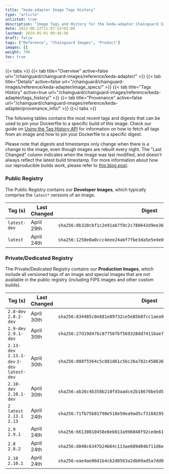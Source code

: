 ```yaml
---
title: "keda-adapter Image Tags History"
type: "article"
unlisted: true
description: "Image Tags and History for the keda-adapter Chainguard Image"
date: 2023-06-22T11:07:52+02:00
lastmod: 2024-05-01 00:46:56
draft: false
tags: ["Reference", "Chainguard Images", "Product"]
images: []
weight: 700
toc: true
---
```


{{< tabs >}}
{{< tab title="Overview" active=false url="/chainguard/chainguard-images/reference/keda-adapter/" >}}
{{< tab title="Details" active=false url="/chainguard/chainguard-images/reference/keda-adapter/image_specs/" >}}
{{< tab title="Tags History" active=true url="/chainguard/chainguard-images/reference/keda-adapter/tags_history/" >}}
{{< tab title="Provenance" active=false url="/chainguard/chainguard-images/reference/keda-adapter/provenance_info/" >}}
{{</ tabs >}}

The following tables contains the most recent tags and digests that can be used to pin your Dockerfile to a specific build of this image. Check our guide on [Using the Tag History API](/chainguard/chainguard-images/using-the-tag-history-api/) for information on how to fetch all tags from an image and how to pin your Dockerfile to a specific digest.

Please note that digests and timestamps only change when there is a change to the image, even though images are rebuilt every night. The "Last Changed" column indicates when the image was last modified, and doesn't always reflect the latest build timestamp. For more information about how our reproducible builds work, please refer to [this blog post](https://www.chainguard.dev/unchained/reproducing-chainguards-reproducible-image-builds).

### Public Registry
The Public Registry contains our **Developer Images**, which typically comprise the `latest*` versions of an image.

| Tag (s)       | Last Changed | Digest                                                                    |
|---------------|--------------|---------------------------------------------------------------------------|
|  `latest-dev` | April 29th   | `sha256:0b320cbf1c2e91ab7f0c2c780643d9ee367dc9503df6e1900094c47ca9984881` |
|  `latest`     | April 24th   | `sha256:1258e0a0ccc4eee24abf7fbe3da5e5e4e0d555d2fc8643141190b5a18878cd7a` |


### Private/Dedicated Registry
The Private/Dedicated Registry contains our **Production Images**, which include all versioned tags of an image and special images that are not available in the public registry (including FIPS images and other custom builds).

| Tag (s)                                       | Last Changed | Digest                                                                    |
|-----------------------------------------------|--------------|---------------------------------------------------------------------------|
|  `2.8-dev` `2.8.2-dev`                        | April 30th   | `sha256:834485c0e881e09732ce5e85b8fcc1aea9e8febd54f590db631358741dca84b5` |
|  `2.9-dev` `2.9.1-dev`                        | April 30th   | `sha256:27d19d47bc87756fbf569328dd7411bae76b94f81e8c8e3b0d0aaf7f4cbfe513` |
|  `2.13-dev` `2.13.1-dev` `2-dev` `latest-dev` | April 30th   | `sha256:088f5564c5c881d61c56c26a702c45863666f9fbbd34f456b5c64cfc239d8828` |
|  `2.10-dev` `2.10.1-dev`                      | April 30th   | `sha256:ab26c4b358b210fd3aadce2b18670be5d5a15c148d995c00d4df1729a4d983bb` |
|  `2` `latest` `2.13.1` `2.13`                 | April 24th   | `sha256:71fb75b81798e518e50ea9ad5cf316829518d25a008ab99bf47f499828d54d22` |
|  `2.9` `2.9.1`                                | April 24th   | `sha256:66130810458e8eb013a996048f92cede61a62aa3f91076892ccafff3f1f04f56` |
|  `2.8` `2.8.2`                                | April 24th   | `sha256:d048c6347b24b64c113ae689d04b711d6ea829d7d8157864544079f0e3ac2d9f` |
|  `2.10` `2.10.1`                              | April 24th   | `sha256:eae4ae06d1b4cb2d0563a2db69ad5a7dd00b8b0d5c7b80a6e5db9b8f1d540778` |

